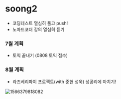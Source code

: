 # soong2
- 코딩테스트 열심히 풀고 push!
- 노마드코더 강의 열심히 듣기
### 7월 계획
  + 토익 끝내기 (0808 토익 접수)
### 8월 계획
  + 라즈베리파이 프로젝트(with 준헌 성욱) 성공리에 마치기!

![1566379818082](https://user-images.githubusercontent.com/53314694/126441234-ce2aea7c-e52d-417d-9e30-4a75c7dffabe.jpg)

